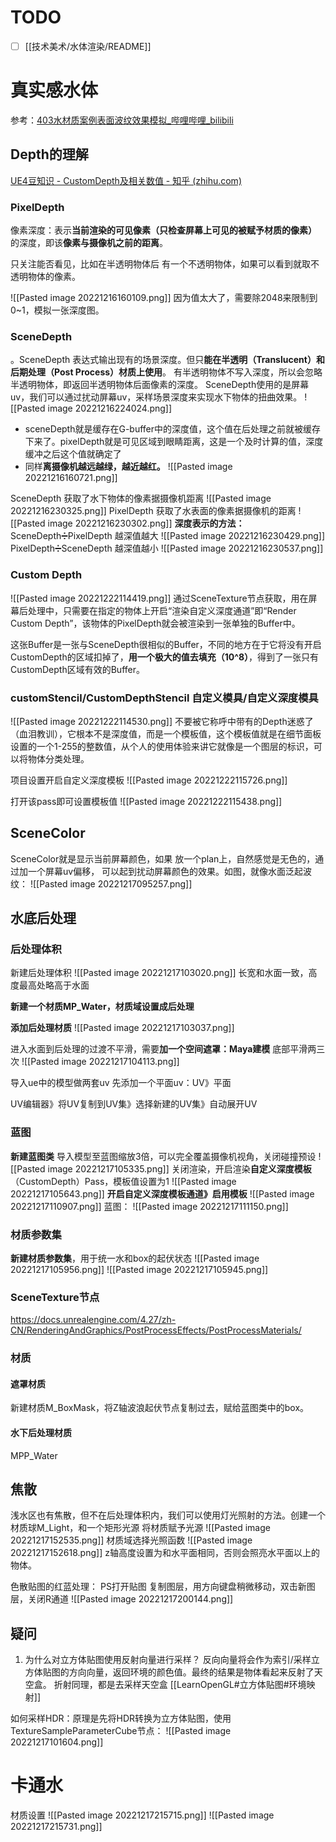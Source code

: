 # TODO
- [ ] [[技术美术/水体渲染/README]]

# 真实感水体
参考：[403水材质案例表面波纹效果模拟_哔哩哔哩_bilibili](https://www.bilibili.com/video/BV1fR4y1f75J/?p=36&vd_source=02e3d219e0c32801f6b50c2266e6a7be)
## Depth的理解
[UE4豆知识 - CustomDepth及相关数值 - 知乎 (zhihu.com)](https://zhuanlan.zhihu.com/p/358140547)
### PixelDepth
像素深度：表示**当前渲染的可见像素（只检查屏幕上可见的被赋予材质的像素）** 的深度，即该**像素与摄像机之前的距离**。

只关注能否看见，比如在半透明物体后 有一个不透明物体，如果可以看到就取不透明物体的像素。

![[Pasted image 20221216160109.png]]
因为值太大了，需要除2048来限制到0~1，模拟一张深度图。


### SceneDepth
。SceneDepth 表达式输出现有的场景深度。但只**能在半透明（Translucent）和后期处理（Post Process）材质上使用**。
有半透明物体不写入深度，所以会忽略半透明物体，即返回半透明物体后面像素的深度。
SceneDepth使用的是屏幕uv，我们可以通过扰动屏幕uv，采样场景深度来实现水下物体的扭曲效果。
![[Pasted image 20221216224024.png]]

- sceneDepth就是缓存在G-buffer中的深度值，这个值在后处理之前就被缓存下来了。pixelDepth就是可见区域到眼睛距离，这是一个及时计算的值，深度缓冲之后这个值就确定了
- 同样**离摄像机越远越绿，越近越红。**
![[Pasted image 20221216160721.png]]

SceneDepth
获取了水下物体的像素据摄像机距离
![[Pasted image 20221216230325.png]]
PixelDepth
获取了水表面的像素据摄像机的距离
![[Pasted image 20221216230302.png]]
**深度表示的方法：**
SceneDepth➗PixelDepth
越深值越大
![[Pasted image 20221216230429.png]]
PixelDepth➗SceneDepth
越深值越小
![[Pasted image 20221216230537.png]]

### Custom Depth
![[Pasted image 20221222114419.png]]
通过SceneTexture节点获取，用在屏幕后处理中，只需要在指定的物体上开启“渲染自定义深度通道”即“Render Custom Depth”，该物体的PixelDepth就会被渲染到一张单独的Buffer中。

这张Buffer是一张与SceneDepth很相似的Buffer，不同的地方在于它将没有开启CustomDepth的区域扣掉了，**用一个极大的值去填充（10^8）**，得到了一张只有CustomDepth区域有效的Buffer。

### customStencil/CustomDepthStencil 自定义模具/自定义深度模具
![[Pasted image 20221222114530.png]]
不要被它称呼中带有的Depth迷惑了（血泪教训），它根本不是深度值，而是一个模板值，这个模板值就是在细节面板设置的一个1-255的整数值，从个人的使用体验来讲它就像是一个图层的标识，可以将物体分类处理。

项目设置开启自定义深度模板
![[Pasted image 20221222115726.png]]

打开该pass即可设置模板值
![[Pasted image 20221222115438.png]]

## SceneColor
 SceneColor就是显示当前屏幕颜色，如果 放一个plan上，自然感觉是无色的，通过加一个屏幕uv偏移， 可以起到扰动屏幕颜色的效果。如图，就像水面泛起波纹：
 ![[Pasted image 20221217095257.png]]

## 水底后处理
### 后处理体积
新建后处理体积
![[Pasted image 20221217103020.png]]
长宽和水面一致，高度最高处略高于水面

**新建一个材质MP_Water，材质域设置成后处理**

**添加后处理材质**
![[Pasted image 20221217103037.png]]

进入水面到后处理的过渡不平滑，需要**加一个空间遮罩：Maya建模**
底部平滑两三次
![[Pasted image 20221217104113.png]]

导入ue中的模型做两套uv
先添加一个平面uv：UV》平面

UV编辑器》将UV复制到UV集》选择新建的UV集》自动展开UV

### 蓝图
**新建蓝图类**
导入模型至蓝图缩放3倍，可以完全覆盖摄像机视角，关闭碰撞预设
![[Pasted image 20221217105335.png]]
关闭渲染，开启渲染**自定义深度模板**（CustomDepth）Pass，模板值设置为1
![[Pasted image 20221217105643.png]]
**开启自定义深度模板通道》启用模板**
![[Pasted image 20221217110907.png]]
蓝图：
![[Pasted image 20221217111150.png]]
### 材质参数集
**新建材质参数集**，用于统一水和box的起伏状态
![[Pasted image 20221217105956.png]]
![[Pasted image 20221217105945.png]]
### SceneTexture节点
https://docs.unrealengine.com/4.27/zh-CN/RenderingAndGraphics/PostProcessEffects/PostProcessMaterials/
### 材质
#### 遮罩材质
新建材质M_BoxMask，将Z轴波浪起伏节点复制过去，赋给蓝图类中的box。

#### 水下后处理材质
MPP_Water

## 焦散
浅水区也有焦散，但不在后处理体积内，我们可以使用灯光照射的方法。创建一个材质球M_Light，和一个矩形光源
将材质赋予光源
![[Pasted image 20221217152535.png]]
材质域选择光照函数
![[Pasted image 20221217152618.png]]
z轴高度设置为和水平面相同，否则会照亮水平面以上的物体。

色散贴图的红蓝处理：
PS打开贴图
复制图层，用方向键盘稍微移动，双击新图层，关闭R通道
![[Pasted image 20221217200144.png]]
## 疑问
1. 为什么对立方体贴图使用反射向量进行采样？
反向向量将会作为索引/采样立方体贴图的方向向量，返回环境的颜色值。最终的结果是物体看起来反射了天空盒。
折射同理，都是去采样天空盒
[[LearnOpenGL#立方体贴图#环境映射]]

如何采样HDR：原理是先将HDR转换为立方体贴图，使用TextureSampleParameterCube节点：
![[Pasted image 20221217101604.png]]


# 卡通水
材质设置
![[Pasted image 20221217215715.png]]
![[Pasted image 20221217215731.png]]
